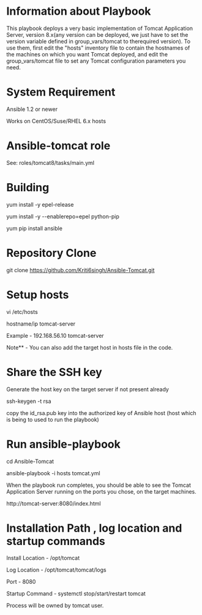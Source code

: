 Information about Playbook 
============================

This playbook deploys a very basic implementation of Tomcat Application Server, version 8.x(any version can be deployed, we just have to set the version variable defined in group_vars/tomcat to therequired version). 
To use them, first edit the "hosts" inventory file to contain the hostnames of the machines on which you want Tomcat deployed, and edit the group_vars/tomcat file to set any Tomcat configuration parameters you need.

System Requirement
===================

Ansible 1.2 or newer

Works on CentOS/Suse/RHEL 6.x hosts

Ansible-tomcat role
=====================

See: roles/tomcat8/tasks/main.yml

Building
============

yum install -y epel-release

yum install -y --enablerepo=epel python-pip 

yum pip install ansible

Repository Clone
=============================

git clone https://github.com/Kriti6singh/Ansible-Tomcat.git

Setup hosts
=============

vi /etc/hosts 

hostname/ip tomcat-server

Example - 192.168.56.10 tomcat-server

Note** - You can also add the target host in hosts file in the code.

Share the SSH key 
=================================

Generate the host key on the target server if not present already 

ssh-keygen -t rsa

copy the id_rsa.pub key into the authorized key of Ansible host (host which is being to used to run the playbook)

Run ansible-playbook
=====================

cd Ansible-Tomcat

ansible-playbook -i hosts tomcat.yml

When the playbook run completes, you should be able to see the Tomcat Application Server running on the ports you chose, on the target machines.

http://tomcat-server:8080/index.html 

Installation Path , log location and startup commands 
=====================================================

Install Location - /opt/tomcat

Log Location - /opt/tomcat/tomcat/logs

Port - 8080

Startup Command -  systemctl stop/start/restart tomcat

Process will be owned by tomcat user.



